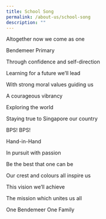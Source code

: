 ```yaml
---
title: School Song
permalink: /about-us/school-song
description: ""
---
```

Altogether now we come as one

Bendemeer Primary

Through confidence and self-direction

Learning for a future we’ll lead

  

With strong moral values guiding us

A courageous vibrancy

Exploring the world

Staying true to Singapore our country

  

BPS! BPS!

Hand-in-Hand

In pursuit with passion

Be the best that one can be

  

Our crest and colours all inspire us

This vision we’ll achieve

The mission which unites us all

One Bendemeer One Family

